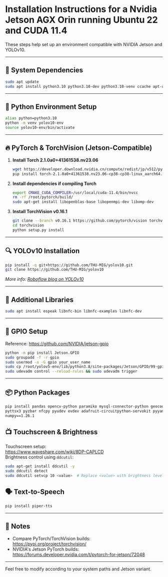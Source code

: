 
# Installation Instructions for a Nvidia Jetson AGX Orin running Ubuntu 22 and CUDA 11.4

These steps help set up an environment compatible with NVIDIA Jetson and YOLOv10.

---

## 🔧 System Dependencies

```bash
sudo apt update
sudo apt install python3.10 python3.10-dev python3.10-venv ccache apt-utils
```

---

## 🐍 Python Environment Setup

```bash
alias python=python3.10
python -m venv yolov10-env
source yolov10-env/bin/activate
```

---

## 🔥 PyTorch & TorchVision (Jetson-Compatible)

1. **Install Torch 2.1.0a0+41361538.nv23.06**  
   ```bash
   wget https://developer.download.nvidia.cn/compute/redist/jp/v512/pytorch/torch-2.1.0a0+41361538.nv23.06-cp38-cp38-linux_aarch64.whl
   pip install torch-2.1.0a0+41361538.nv23.06-cp38-cp38-linux_aarch64.whl
   ```

2. **Install dependencies if compiling Torch**  
   ```bash
   export CMAKE_CUDA_COMPILER=/usr/local/cuda-11.4/bin/nvcc
   rm -rf /root/pytorch/build/
   sudo apt-get install libopenblas-base libopenmpi-dev libomp-dev
   ```

3. **Install TorchVision v0.16.1**
   ```bash
   git clone --branch v0.16.1 https://github.com/pytorch/vision torchvision
   cd torchvision
   python setup.py install
   ```

---

## 🔍 YOLOv10 Installation

```bash
pip install -q git+https://github.com/THU-MIG/yolov10.git
git clone https://github.com/THU-MIG/yolov10
```

*More info: [Roboflow blog on YOLOv10](https://blog.roboflow.com/yolov10-how-to-train/)*

---

## 📢 Additional Libraries

```bash
sudo apt install espeak libnfc-bin libnfc-examples libnfc-dev
```

---

## 🧲 GPIO Setup

Reference: https://github.com/NVIDIA/jetson-gpio

```bash
python -m pip install Jetson.GPIO
sudo groupadd -f -r gpio
sudo usermod -a -G gpio your_user_name
sudo cp /root/yolov5-env/lib/python3.8/site-packages/Jetson/GPIO/99-gpio.rules /etc/udev/rules.d/
sudo udevadm control --reload-rules && sudo udevadm trigger
```

---

## 📦 Python Packages

```bash
pip install pandas opencv-python paramiko mysql-connector-python geocoder huggingface_hub \
pyttsx3 pyzbar nfcpy pyudev evdev adafruit-circuitpython-servokit pyyaml typing_extensions \
numpy==1.26.1
```

## 📺 Touchscreen & Brightness

Touchscreen setup:  
https://www.waveshare.com/wiki/8DP-CAPLCD  
Brightness control using `ddcutil`:

```bash
sudo apt-get install ddcutil -y
sudo ddcutil detect
sudo ddcutil setvcp 10 <value>  # Replace <value> with brightness level
```

## 🗣️ Text-to-Speech

```bash
pip install piper-tts
```

---

## 📝 Notes

- Compare PyTorch/TorchVision builds: https://pypi.org/project/torchvision/
- NVIDIA's Jetson PyTorch builds: https://forums.developer.nvidia.com/t/pytorch-for-jetson/72048

---

Feel free to modify according to your system paths and Jetson variant.
